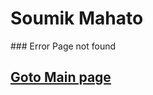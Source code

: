 <p align="center">
<h1>Soumik Mahato</h1>
 </p>
### Error Page not found

## [Goto Main page](/soumikmahato)

